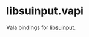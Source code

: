 libsuinput.vapi
===============

Vala bindings for [libsuinput](https://github.com/tuomasjjrasanen/libsuinput).